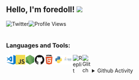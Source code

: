 

## Hello, I'm foredoll! <img src="https://raw.githubusercontent.com/SudhanPlayz/SudhanPlayz/master/images/WaveIcon.gif" width="30px">

<img align="left" alt="Twitter" src="https://img.shields.io/twitter/follow/foredoII.svg?style=social" target="_blank" />
<img align="left" alt="Profile Views" src="https://komarev.com/ghpvc/?username=foredoll&color=blueviolet" />
<br />
<br />

### Languages and Tools:

<img align="left" alt="Visual Studio Code" width="26px" src="https://raw.githubusercontent.com/github/explore/80688e429a7d4ef2fca1e82350fe8e3517d3494d/topics/visual-studio-code/visual-studio-code.png" />
<img align="left" alt="JavaScript" width="26px" src="https://raw.githubusercontent.com/github/explore/80688e429a7d4ef2fca1e82350fe8e3517d3494d/topics/javascript/javascript.png" />
<img align="left" alt="Node.js" width="26px" src="https://raw.githubusercontent.com/github/explore/80688e429a7d4ef2fca1e82350fe8e3517d3494d/topics/nodejs/nodejs.png" />
<img align="left" alt="GitHub" width="26px" src="https://raw.githubusercontent.com/github/explore/78df643247d429f6cc873026c0622819ad797942/topics/github/github.png" />
<img align="left" alt="HTML" width="26px" src="https://raw.githubusercontent.com/github/explore/78df643247d429f6cc873026c0622819ad797942/topics/html/html.png" />
<img align="left" alt="Python" width="26px" src="https://raw.githubusercontent.com/github/explore/78df643247d429f6cc873026c0622819ad797942/topics/python/python.png" />
<img align="left" alt="Java" width="26px" src="https://raw.githubusercontent.com/github/explore/78df643247d429f6cc873026c0622819ad797942/topics/java/java.png" />
<img align="left" alt="Replit" width="26px" src="https://upload.wikimedia.org/wikipedia/commons/thumb/b/b2/Repl.it_logo.svg/1200px-Repl.it_logo.svg.png" />
<img align="left" alt="Glitch" width="26px" src="https://upload.wikimedia.org/wikipedia/en/thumb/1/13/Glitch_%28company%29_logo.svg/1200px-Glitch_%28company%29_logo.svg.png" />

<br />
<br />


<details>
  <summary>Github Activity</summary>
  <img align="left" src="https://github-readme-stats.vercel.app/api?username=foredoll&theme=tokyonight"><img align="right" src="https://github-readme-stats.vercel.app/api/top-langs/?username=foredoll&theme=tokyonight&hide=batchfile">
</details>
